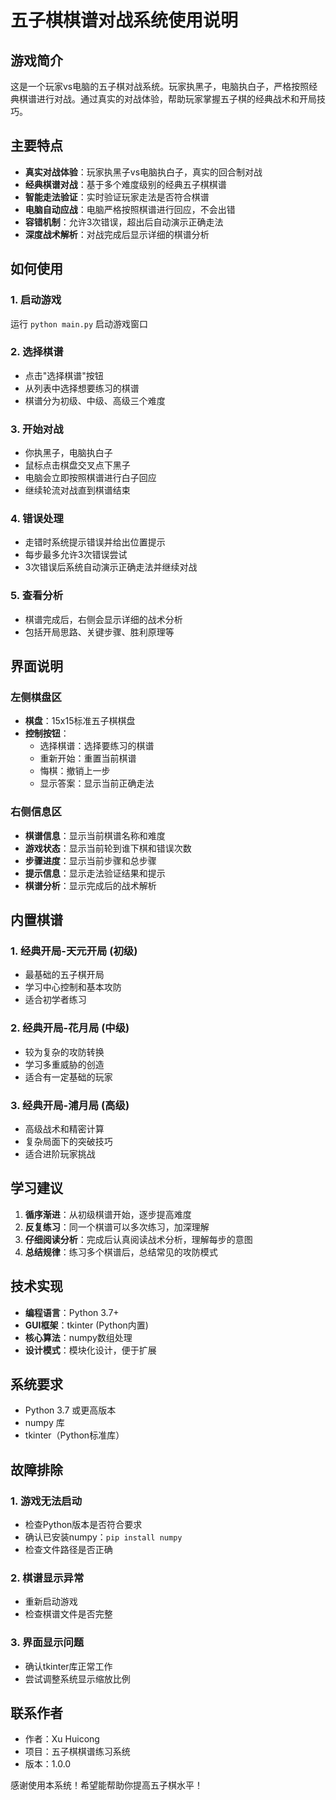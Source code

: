 # 五子棋棋谱对战系统使用说明

## 游戏简介

这是一个玩家vs电脑的五子棋对战系统。玩家执黑子，电脑执白子，严格按照经典棋谱进行对战。通过真实的对战体验，帮助玩家掌握五子棋的经典战术和开局技巧。

## 主要特点

- **真实对战体验**：玩家执黑子vs电脑执白子，真实的回合制对战
- **经典棋谱对战**：基于多个难度级别的经典五子棋棋谱
- **智能走法验证**：实时验证玩家走法是否符合棋谱
- **电脑自动应战**：电脑严格按照棋谱进行回应，不会出错
- **容错机制**：允许3次错误，超出后自动演示正确走法
- **深度战术解析**：对战完成后显示详细的棋谱分析

## 如何使用

### 1. 启动游戏
运行 `python main.py` 启动游戏窗口

### 2. 选择棋谱
- 点击"选择棋谱"按钮
- 从列表中选择想要练习的棋谱
- 棋谱分为初级、中级、高级三个难度

### 3. 开始对战
- 你执黑子，电脑执白子
- 鼠标点击棋盘交叉点下黑子
- 电脑会立即按照棋谱进行白子回应
- 继续轮流对战直到棋谱结束

### 4. 错误处理
- 走错时系统提示错误并给出位置提示
- 每步最多允许3次错误尝试
- 3次错误后系统自动演示正确走法并继续对战

### 5. 查看分析
- 棋谱完成后，右侧会显示详细的战术分析
- 包括开局思路、关键步骤、胜利原理等

## 界面说明

### 左侧棋盘区
- **棋盘**：15x15标准五子棋棋盘
- **控制按钮**：
  - 选择棋谱：选择要练习的棋谱
  - 重新开始：重置当前棋谱
  - 悔棋：撤销上一步
  - 显示答案：显示当前正确走法

### 右侧信息区
- **棋谱信息**：显示当前棋谱名称和难度
- **游戏状态**：显示当前轮到谁下棋和错误次数
- **步骤进度**：显示当前步骤和总步骤
- **提示信息**：显示走法验证结果和提示
- **棋谱分析**：显示完成后的战术解析

## 内置棋谱

### 1. 经典开局-天元开局 (初级)
- 最基础的五子棋开局
- 学习中心控制和基本攻防
- 适合初学者练习

### 2. 经典开局-花月局 (中级)  
- 较为复杂的攻防转换
- 学习多重威胁的创造
- 适合有一定基础的玩家

### 3. 经典开局-浦月局 (高级)
- 高级战术和精密计算
- 复杂局面下的突破技巧
- 适合进阶玩家挑战

## 学习建议

1. **循序渐进**：从初级棋谱开始，逐步提高难度
2. **反复练习**：同一个棋谱可以多次练习，加深理解
3. **仔细阅读分析**：完成后认真阅读战术分析，理解每步的意图
4. **总结规律**：练习多个棋谱后，总结常见的攻防模式

## 技术实现

- **编程语言**：Python 3.7+
- **GUI框架**：tkinter (Python内置)
- **核心算法**：numpy数组处理
- **设计模式**：模块化设计，便于扩展

## 系统要求

- Python 3.7 或更高版本
- numpy 库
- tkinter（Python标准库）

## 故障排除

### 1. 游戏无法启动
- 检查Python版本是否符合要求
- 确认已安装numpy：`pip install numpy`
- 检查文件路径是否正确

### 2. 棋谱显示异常
- 重新启动游戏
- 检查棋谱文件是否完整

### 3. 界面显示问题
- 确认tkinter库正常工作
- 尝试调整系统显示缩放比例

## 联系作者

- 作者：Xu Huicong
- 项目：五子棋棋谱练习系统
- 版本：1.0.0

感谢使用本系统！希望能帮助你提高五子棋水平！